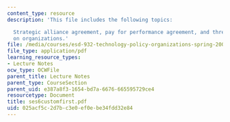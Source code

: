 ```yaml
---
content_type: resource
description: 'This file includes the following topics:

  Strategic alliance agreement, pay for performance agreement, and three perspectives
  on organizations.'
file: /media/courses/esd-932-technology-policy-organizations-spring-2005/025acf5c2d7bc3e0ef0ebe34fdd32e84_ses6customfirst.pdf
file_type: application/pdf
learning_resource_types:
- Lecture Notes
ocw_type: OCWFile
parent_title: Lecture Notes
parent_type: CourseSection
parent_uid: e387a8f3-1654-bd7a-6676-665595729ce4
resourcetype: Document
title: ses6customfirst.pdf
uid: 025acf5c-2d7b-c3e0-ef0e-be34fdd32e84
---
```

